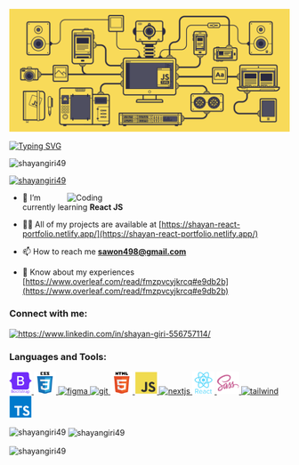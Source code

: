 [![MasterHead](https://raw.githubusercontent.com/majdimokhtar/github-images/main/newbannerjs.gif)](https://majdi-mokhtar-portfolio.vercel.app/)


[![Typing SVG](https://readme-typing-svg.herokuapp.com/?font=Lato&size=22&color=016EEA&size=24&center=true&lines=Hi+there+%F0%9F%91%8B,++I%27am+Shayan+Giri;Welcome+to+my+Profile!;I%27m+a+Frontend+developer;I+enjoy+learning+new+things)](https://git.io/typing-svg)

<p align="left"> <img src="https://komarev.com/ghpvc/?username=shayangiri49&label=Profile%20views&color=0e75b6&style=flat" alt="shayangiri49" /> </p>

<p align="left"> <a href="https://github.com/ryo-ma/github-profile-trophy"><img src="https://github-profile-trophy.vercel.app/?username=shayangiri49" alt="shayangiri49" /></a> </p>
<img autoplay align="right" alt="Coding" width="400" src="https://cdn.dribbble.com/users/1162077/screenshots/3848914/programmer.gif">

- 🌱 I’m currently learning **React JS**

- 👨‍💻 All of my projects are available at [https://shayan-react-portfolio.netlify.app/](https://shayan-react-portfolio.netlify.app/)

- 📫 How to reach me **sawon498@gmail.com**

- 📄 Know about my experiences [https://www.overleaf.com/read/fmzpvcyjkrcq#e9db2b](https://www.overleaf.com/read/fmzpvcyjkrcq#e9db2b)

<h3 align="left">Connect with me:</h3>
<p align="left">
<a href="https://linkedin.com/in/https://www.linkedin.com/in/shayan-giri-556757114/" target="blank"><img align="center" src="https://raw.githubusercontent.com/rahuldkjain/github-profile-readme-generator/master/src/images/icons/Social/linked-in-alt.svg" alt="https://www.linkedin.com/in/shayan-giri-556757114/" height="30" width="40" /></a>
</p>

<h3 align="left">Languages and Tools:</h3>
<p align="left"> <a href="https://getbootstrap.com" target="_blank" rel="noreferrer"> <img src="https://raw.githubusercontent.com/devicons/devicon/master/icons/bootstrap/bootstrap-plain-wordmark.svg" alt="bootstrap" width="40" height="40"/> </a> <a href="https://www.w3schools.com/css/" target="_blank" rel="noreferrer"> <img src="https://raw.githubusercontent.com/devicons/devicon/master/icons/css3/css3-original-wordmark.svg" alt="css3" width="40" height="40"/> </a> <a href="https://www.figma.com/" target="_blank" rel="noreferrer"> <img src="https://www.vectorlogo.zone/logos/figma/figma-icon.svg" alt="figma" width="40" height="40"/> </a> <a href="https://git-scm.com/" target="_blank" rel="noreferrer"> <img src="https://www.vectorlogo.zone/logos/git-scm/git-scm-icon.svg" alt="git" width="40" height="40"/> </a> <a href="https://www.w3.org/html/" target="_blank" rel="noreferrer"> <img src="https://raw.githubusercontent.com/devicons/devicon/master/icons/html5/html5-original-wordmark.svg" alt="html5" width="40" height="40"/> </a> <a href="https://developer.mozilla.org/en-US/docs/Web/JavaScript" target="_blank" rel="noreferrer"> <img src="https://raw.githubusercontent.com/devicons/devicon/master/icons/javascript/javascript-original.svg" alt="javascript" width="40" height="40"/> </a> <a href="https://nextjs.org/" target="_blank" rel="noreferrer"> <img src="https://cdn.worldvectorlogo.com/logos/nextjs-2.svg" alt="nextjs" width="40" height="40"/> </a> <a href="https://reactjs.org/" target="_blank" rel="noreferrer"> <img src="https://raw.githubusercontent.com/devicons/devicon/master/icons/react/react-original-wordmark.svg" alt="react" width="40" height="40"/> </a> <a href="https://sass-lang.com" target="_blank" rel="noreferrer"> <img src="https://raw.githubusercontent.com/devicons/devicon/master/icons/sass/sass-original.svg" alt="sass" width="40" height="40"/> </a> <a href="https://tailwindcss.com/" target="_blank" rel="noreferrer"> <img src="https://www.vectorlogo.zone/logos/tailwindcss/tailwindcss-icon.svg" alt="tailwind" width="40" height="40"/> </a> <a href="https://www.typescriptlang.org/" target="_blank" rel="noreferrer"> <img src="https://raw.githubusercontent.com/devicons/devicon/master/icons/typescript/typescript-original.svg" alt="typescript" width="40" height="40"/> </a> </p>

<p><img align="left" src="https://github-readme-stats.vercel.app/api/top-langs?username=shayangiri49&show_icons=true&locale=en&layout=compact" alt="shayangiri49" /></p>

<p>&nbsp;<img align="center" src="https://github-readme-stats.vercel.app/api?username=shayangiri49&show_icons=true&locale=en" alt="shayangiri49" /></p>

<p><img align="center" src="https://github-readme-streak-stats.herokuapp.com/?user=shayangiri49&" alt="shayangiri49" /></p>
